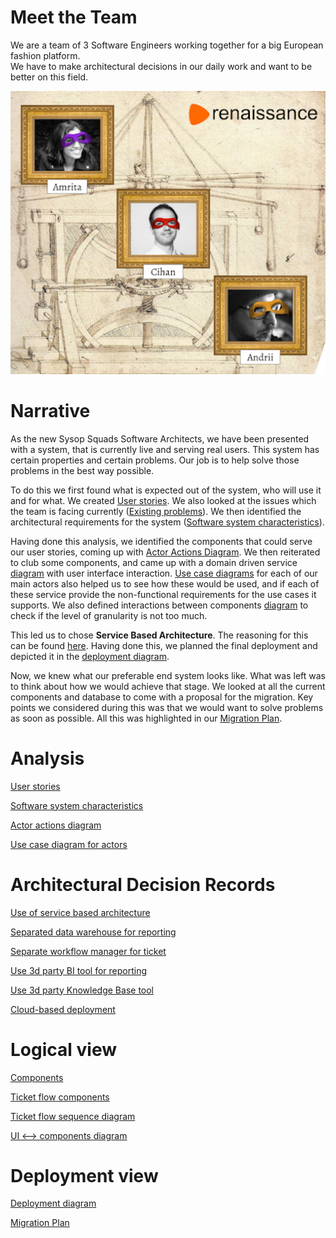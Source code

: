 # Meet the Team

We are a team of 3 Software Engineers working together for a big European fashion platform.  
We have to make architectural decisions in our daily work and want to be better on this field.

![team](./assets/r_team.png?v=4)

# Narrative
As the new Sysop Squads Software Architects, we have been presented with a system, that is currently live and serving real users. This system has certain properties and certain problems. Our job is to help solve those problems in the best way possible.

To do this we first found what is expected out of the system, who will use it and for what. We created [User stories](docs/user_stories.md). 
We also looked at the issues which the team is facing currently ([Existing problems](./docs/problems.md)). We then identified the architectural requirements for the system ([Software system characteristics](docs/system_characteristics.md)).

Having done this analysis, we identified the components that could serve our user stories, coming up with [Actor Actions Diagram](diagrams/1_actor_action.md).
We then reiterated to club some components, and came up with a domain driven service [diagram](diagrams/50_ui_components.md) with user interface interaction. [Use case diagrams](diagrams/3_use_case_diagram.md) for each of our main actors also helped us to see how these would be used, and if each of these service provide the non-functional requirements for the use cases it supports. We also defined interactions between components [diagram](./diagrams/30_components.md) to check if the level of granularity is not too much. 

This led us to chose **Service Based Architecture**. The reasoning for this can be found [here](adr/2021_04_30_1_service_oriented_architecture.md).
Having done this, we planned the final deployment and depicted it in the [deployment diagram](diagrams/60_deployment.md).

Now, we knew what our preferable end system looks like. What was left was to think about how we would achieve that stage. We looked at all the current components and database to come with a proposal for the migration. Key points we considered during this was that we would want to solve problems as soon as possible. All this was highlighted in our [Migration Plan](docs/migration_plan.md).

# Analysis

[User stories](docs/user_stories.md)

[Software system characteristics](docs/system_characteristics.md)

[Actor actions diagram](diagrams/1_actor_action.md)

[Use case diagram for actors](diagrams/3_use_case_diagram.md)

# Architectural Decision Records

[Use of service based architecture](adr/2021_04_30_1_service_based_architecture.md) 

[Separated data warehouse for reporting](adr/2021_04_27_1_separated_warehouse.md)

[Separate workflow manager for ticket](adr/2021_04_30_2_ticket_workflow_manager.md)

[Use 3d party BI tool for reporting](adr/2021_04_27_2__bi_tool.md)

[Use 3d party Knowledge Base tool](adr/2021_04_28_1_kb_tool.md)

[Cloud-based deployment](adr/2021_05_01_cloud_provider.md)

# Logical view

[Components](diagrams/30_components.md)

[Ticket flow components](diagrams/40_ticket_flow_components.md)

[Ticket flow sequence diagram](diagrams/15_ticket_flow_sequence.md)

[UI <--> components diagram](diagrams/50_ui_components.md)

# Deployment view

[Deployment diagram](diagrams/60_deployment.md)

[Migration Plan](docs/migration_plan.md)
